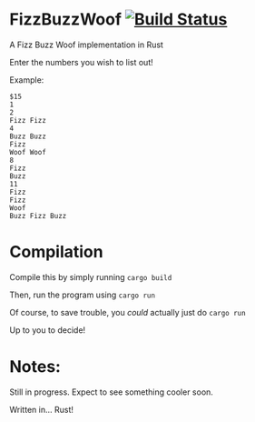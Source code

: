 # FizzBuzzWoof [![Build Status](https://travis-ci.org/Carbon-Labs/FizzBuzzWoof.svg)](https://travis-ci.org/Carbon-Labs/FizzBuzzWoof)
A Fizz Buzz Woof implementation in Rust

Enter the numbers you wish to list out!

Example:

```
$15
1
2
Fizz Fizz
4
Buzz Buzz
Fizz
Woof Woof
8
Fizz
Buzz
11
Fizz
Fizz
Woof
Buzz Fizz Buzz
```

# Compilation
Compile this by simply running
```cargo build```

Then, run the program using
```cargo run```

Of course, to save trouble, you *could* actually just do
```cargo run```

Up to you to decide!

# Notes:
Still in progress. Expect to see something cooler soon.

Written in... Rust!
